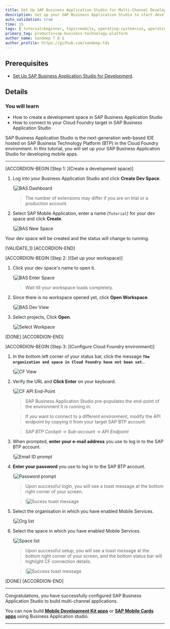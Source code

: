 ```yaml
---
title: Set Up SAP Business Application Studio for Multi-Channel Development
description: Set up your SAP Business Application Studio to start developing mobile and web applications.
auto_validation: true
time: 15
tags: [ tutorial>beginner, topic>mobile, operating-system>ios, operating-system>android, products>sap-cloud-platform, products>sap-mobile-cards, products>sap-mobile-services, products>sap-business-application-studio, products>mobile-development-kit-client ]
primary_tag: products>sap-business-technology-platform
author_name: Sandeep T D S
author_profile: https://github.com/sandeep-tds
---
```


## Prerequisites
 - [Set Up SAP Business Application Studio for Development](appstudio-onboarding).

## Details
### You will learn
  - How to create a development space in SAP Business Application Studio
  - How to connect to your Cloud Foundry target in SAP Business Application Studio

SAP Business Application Studio is the next-generation web-based IDE hosted on SAP Business Technology Platform (BTP) in the Cloud Foundry environment. In this tutorial, you will set up your SAP Business Application Studio for developing mobile apps.

---


[ACCORDION-BEGIN [Step 1: ](Create a development space)]

1. Log into your Business Application Studio and click **Create Dev Space**.

    !![BAS Dashboard](img_1_1.png)

    > The number of extensions may differ if you are on trial or a production account.

2. Select SAP Mobile Application, enter a name (`Tutorial`) for your dev space and click **Create**.

    !![BAS New Space](img_1_2.png)

Your dev space will be created and the status will change to running.

[VALIDATE_1]
[ACCORDION-END]


[ACCORDION-BEGIN [Step 2: ](Set up your workspace)]

1. Click your dev space's name to open it.

    !![BAS Enter Space](img_2_1.png)

    > Wait till your workspace loads completely.

2. Since there is no workspace opened yet, click **Open Workspace**.

    !![BAS Dev View](img_2_2.png)

3. Select projects, Click **Open**.

    !![Select Workpace](img_2_3.png)

[DONE]
[ACCORDION-END]

[ACCORDION-BEGIN [Step 3: ](Configure Cloud Foundry environment)]

1. In the bottom left corner of your status bar, click the message **`The organization and space in Cloud Foundry have not been set.`**.

    !![CF View](img_3_1.png)

2. Verify the URL and **Click Enter** on your keyboard.

    !![CF API End-Point](img_3_2.png)

    > SAP Business Application Studio pre-populates the end-point of the environment it is running in.

    > If you want to connect to a different environment, modify the API endpoint by copying it from your target SAP BTP account:

    > *SAP BTP Cockpit &rarr; Sub-account &rarr; API Endpoint*

3. When prompted, **enter your e-mail address** you use to log in to the SAP BTP account.

    !![Email ID prompt](img_3_3.png)

4. **Enter your password** you use to log in to the SAP BTP account.

    !![Password prompt](img_3_4.png)

    > Upon successful login, you will see a toast message at the bottom right corner of your screen.

    > !![Sucess toast message](img_3_4_note.png)

5. Select the organisation in which you have enabled Mobile Services.

    !![Org list](img_3_5.png)

6. Select the space in which you have enabled Mobile Services.

    !![Space list](img_3_6.png)

    > Upon successful setup, you will see a toast message at the bottom right corner of your screen, and the bottom status bar will highlight CF connection details.

    > !![Success toast message](img_3_6_note.png)

[DONE]
[ACCORDION-END]

---

Congratulations, you have successfully configured SAP Business Application Studio to build multi-channel applications.

You can now build [**Mobile Development Kit apps**](mission.mobile-dev-kit-get-started) or [**SAP Mobile Cards apps**](https://developers.sap.com/tutorial-navigator.html?tag=products:content-and-collaboration/sap-mobile-cards) using Business Application studio.

---
